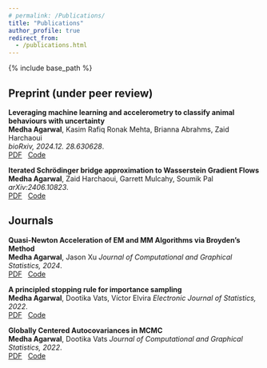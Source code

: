 ```yaml
---
# permalink: /Publications/
title: "Publications"
author_profile: true
redirect_from:
  - /publications.html
---
```


{% include base_path %}

<!-- Leave two spaces at the end -->

<!-- ## Preprints

**A Primal-Dual Algorithm for Faster Distributionally Robust Optimization**  
**Ronak Mehta**, Jelena Diakonikolas, Zaid Harchaoui  
*Under review*.  
[PDF](https://arxiv.org/abs/2403.10763) &nbsp; -->

## Preprint (under peer review)

**Leveraging machine learning and accelerometry to classify animal behaviours with uncertainty**  
**Medha Agarwal**, Kasim Rafiq Ronak Mehta, Brianna Abrahms, Zaid Harchaoui  
*bioRxiv, 2024.12. 28.630628*.  
[PDF](https://www.biorxiv.org/content/10.1101/2024.12.28.630628v1.full.pdf) &nbsp; [Code](https://github.com/medhaaga/AWD-Biologging) &nbsp; 

**Iterated Schrödinger bridge approximation to Wasserstein Gradient Flows**  
**Medha Agarwal**, Zaid Harchaoui, Garrett Mulcahy, Soumik Pal
*arXiv:2406.10823*.  
[PDF](https://arxiv.org/pdf/2406.10823) &nbsp; [Code](https://github.com/medhaaga/SchrodingerBridgeScheme) &nbsp;  

## Journals

**Quasi-Newton Acceleration of EM and MM Algorithms via Broyden’s Method**  
**Medha Agarwal**, Jason Xu 
*Journal of Computational and Graphical Statistics, 2024*.  
[PDF](https://www.tandfonline.com/doi/full/10.1080/10618600.2023.2257261) &nbsp; [Code](https://github.com/medhaaga/quasiNewtonMM) &nbsp;

**A principled stopping rule for importance sampling**  
**Medha Agarwal**, Dootika Vats, Víctor Elvira
*Electronic Journal of Statistics, 2022*.  
[PDF](https://projecteuclid.org/journals/electronic-journal-of-statistics/volume-16/issue-2/A-principled-stopping-rule-for-importance-sampling/10.1214/22-EJS2074.full) &nbsp; [Code](https://github.com/medhaaga/Importance-Sampling-Stopping-Rule) &nbsp;  

**Globally Centered Autocovariances in MCMC**  
**Medha Agarwal**, Dootika Vats
*Journal of Computational and Graphical Statistics, 2022*.  
[PDF](https://www.tandfonline.com/doi/full/10.1080/10618600.2022.2037433) &nbsp; [Code](https://github.com/medhaaga/Replicated-Spectral-Variance-Estimator) &nbsp;  

